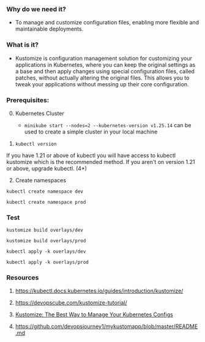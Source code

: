 ### Why do we need it?

- To manage and customize configuration files, enabling more flexible and maintainable deployments.


### What is it?

- Kustomize is configuration management solution for customizing your applications in Kubernetes, where you can keep the original settings as a base and then apply changes using special configuration files, called patches, without actually altering the original files. This allows you to tweak your applications without messing up their core configuration.

### Prerequisites:

0.  Kubernetes Cluster 

    - ```minikube start --nodes=2 --kubernetes-version v1.25.14``` can be used to create a simple cluster in your local machine

1. ```kubectl version```


If you have 1.21 or above of kubectl you will have access to kubectl kustomize which is the recommended method. If you aren't on version 1.21 or above, upgrade kubectl. (4*)

2. Create namespaces

```kubectl create namespace dev```

```kubectl create namespace prod```


### Test

```kustomize build overlays/dev```

```kustomize build overlays/prod```


```kubectl apply -k overlays/dev```

```kubectl apply -k overlays/prod```

### Resources

1. https://kubectl.docs.kubernetes.io/guides/introduction/kustomize/

2. https://devopscube.com/kustomize-tutorial/

3. [Kustomize: The Best Way to Manage Your Kubernetes Configs](https://www.youtube.com/watch?v=spCdNeNCuFU)

4. https://github.com/devopsjourney1/mykustomapp/blob/master/README.md